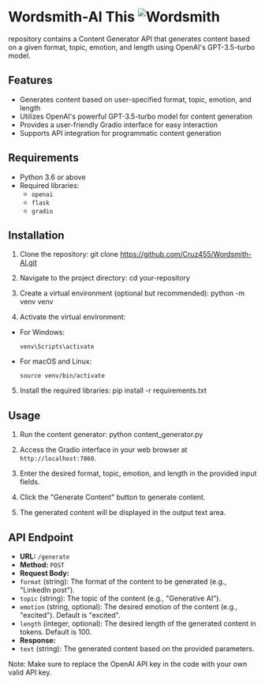 # Wordsmith-AI              This ![Wordsmith](https://github.com/Cruz455/Wordsmith-AI/assets/117976019/6fecf7e9-cd05-45f7-a2e3-82949834b592)
repository contains a Content Generator API that generates content based on a given format, topic, emotion, and length using OpenAI's GPT-3.5-turbo model.

## Features

- Generates content based on user-specified format, topic, emotion, and length
- Utilizes OpenAI's powerful GPT-3.5-turbo model for content generation
- Provides a user-friendly Gradio interface for easy interaction
- Supports API integration for programmatic content generation

## Requirements

- Python 3.6 or above
- Required libraries:
  - `openai`
  - `flask`
  - `gradio`

## Installation

1. Clone the repository:
git clone https://github.com/Cruz455/Wordsmith-AI.git

2. Navigate to the project directory:
cd your-repository

3. Create a virtual environment (optional but recommended):
python -m venv venv

4. Activate the virtual environment:
- For Windows:
  ```
  venv\Scripts\activate
  ```
- For macOS and Linux:
  ```
  source venv/bin/activate
  ```

5. Install the required libraries:
pip install -r requirements.txt

## Usage

1. Run the content generator:
python content_generator.py

2. Access the Gradio interface in your web browser at `http://localhost:7860`.

3. Enter the desired format, topic, emotion, and length in the provided input fields.

4. Click the "Generate Content" button to generate content.

5. The generated content will be displayed in the output text area.

## API Endpoint

- **URL:** `/generate`
- **Method:** `POST`
- **Request Body:**
- `format` (string): The format of the content to be generated (e.g., "LinkedIn post").
- `topic` (string): The topic of the content (e.g., "Generative AI").
- `emotion` (string, optional): The desired emotion of the content (e.g., "excited"). Default is "excited".
- `length` (integer, optional): The desired length of the generated content in tokens. Default is 100.
- **Response:**
- `text` (string): The generated content based on the provided parameters.

Note: Make sure to replace the OpenAI API key in the code with your own valid API key.
